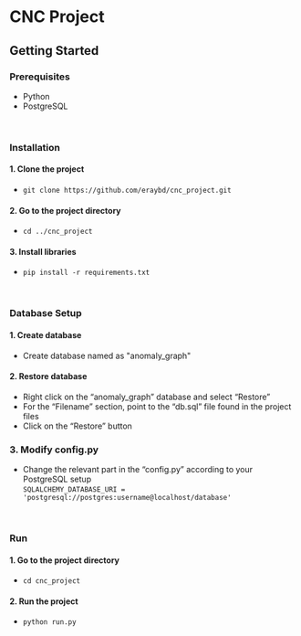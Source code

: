 # CNC Project

## Getting Started

### Prerequisites
* Python
* PostgreSQL

<br>

### Installation
#### 1. Clone the project
* ```git clone https://github.com/eraybd/cnc_project.git```

#### 2. Go to the project directory
* ```cd ../cnc_project```

#### 3. Install libraries
* ```pip install -r requirements.txt```

<br>

### Database Setup
#### 1. Create database
* Create database named as "anomaly_graph"

#### 2. Restore database
* Right click on the “anomaly_graph” database and select “Restore”
* For the “Filename” section, point to the “db.sql” file found in the project files
* Click on the “Restore” button

### 3. Modify config.py
* Change the relevant part in the “config.py” according to your PostgreSQL setup <br>
```SQLALCHEMY_DATABASE_URI = 'postgresql://postgres:username@localhost/database'```

<br>

### Run
#### 1. Go to the project directory
* ```cd cnc_project```

#### 2. Run the project
* ```python run.py```
